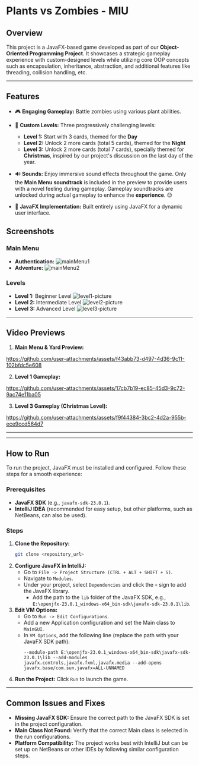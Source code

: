 # Plants vs Zombies - MIU

## Overview
This project is a JavaFX-based game developed as part of our **Object-Oriented Programming Project**. It showcases a strategic gameplay experience with custom-designed levels while utilizing core OOP concepts such as encapsulation, inheritance, abstraction, and additional features like threading, collision handling, etc.

---

## Features
- 🎮 **Engaging Gameplay:** Battle zombies using various plant abilities.
- 🎨 **Custom Levels:** Three progressively challenging levels:
  - **Level 1:** Start with 3 cards, themed for the **Day**
  - **Level 2:** Unlock 2 more cards (total 5 cards), themed for the **Night**
  - **Level 3:** Unlock 2 more cards (total 7 cards),  specially themed for **Christmas**, inspired by our project's discussion on the last day of the year.
- 🔊 **Sounds:** Enjoy immersive sound effects throughout the game. Only the **Main Menu soundtrack** is included in the preview to provide users with a novel feeling during gameplay. Gameplay soundtracks are unlocked during actual gameplay to enhance the **experience**. 😉

- 🔧 **JavaFX Implementation:** Built entirely using JavaFX for a dynamic user interface.

## Screenshots

### Main Menu
- **Authentication:**
![mainMenu1](https://github.com/user-attachments/assets/d7a9e0b2-61c9-49ed-920a-8999552296dc)
- **Adventure:**
![mainMenu2](https://github.com/user-attachments/assets/75988136-d2be-498b-9fde-d2683511863f)

### Levels
- **Level 1:** Beginner Level ![level1-picture](https://github.com/user-attachments/assets/6557c752-5823-4be3-b384-f16039b03b5c)
- **Level 2:** Intermediate Level ![level2-picture](https://github.com/user-attachments/assets/ce370e11-f187-4823-b46e-d8f6eaec6700)
- **Level 3:** Advanced Level ![level3-picture](https://github.com/user-attachments/assets/386e3e14-c452-4c80-95da-3d7df7b880f3)

---

## Video Previews
1. **Main Menu & Yard Preview:**

https://github.com/user-attachments/assets/f43abb73-d497-4d36-9c11-102bfdc5e608

2. **Level 1 Gameplay:**

https://github.com/user-attachments/assets/17cb7b19-ec85-45d3-9c72-9ac74e11ba05

3. **Level 3 Gameplay (Christmas Level):**

https://github.com/user-attachments/assets/f9f44384-3bc2-4d2a-955b-ece9ccd564d7

---

---

## How to Run
To run the project, JavaFX must be installed and configured. Follow these steps for a smooth experience:

### Prerequisites
- **JavaFX SDK** (e.g., `javafx-sdk-23.0.1`).
- **IntelliJ IDEA** (recommended for easy setup, but other platforms, such as NetBeans, can also be used).

### Steps
1. **Clone the Repository:**
   ```bash
   git clone <repository_url>
   ```
2. **Configure JavaFX in IntelliJ:**
   - Go to `File -> Project Structure (CTRL + ALT + SHIFT + S)`.
   - Navigate to `Modules`.
   - Under your project, select `Dependencies` and click the `+` sign to add the JavaFX library.
     - Add the path to the `lib` folder of the JavaFX SDK, e.g., `E:\openjfx-23.0.1_windows-x64_bin-sdk\javafx-sdk-23.0.1\lib`.
3. **Edit VM Options:**
   - Go to `Run -> Edit Configurations`.
   - Add a new Application configuration and set the Main class to `MainGUI`.
   - In `VM Options`, add the following line (replace the path with your JavaFX SDK path):
     ```
     --module-path E:\openjfx-23.0.1_windows-x64_bin-sdk\javafx-sdk-23.0.1\lib --add-modules javafx.controls,javafx.fxml,javafx.media --add-opens javafx.base/com.sun.javafx=ALL-UNNAMED
     ```
4. **Run the Project:**
   Click `Run` to launch the game.

---

## Common Issues and Fixes
- **Missing JavaFX SDK:** Ensure the correct path to the JavaFX SDK is set in the project configuration.
- **Main Class Not Found:** Verify that the correct Main class is selected in the run configurations.
- **Platform Compatibility:** The project works best with IntelliJ but can be set up on NetBeans or other IDEs by following similar configuration steps.

